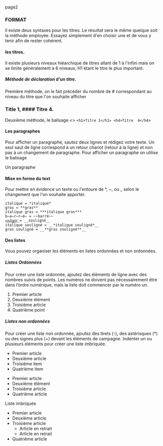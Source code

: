page2

### FORMAT

Il existe deux syntaxes pour les titres. Le résultat sera le même quelque soit la méthode employée. Essayez simplement d'en choisir une et de vous y tenir afin de rester cohérent.

#### les titres.

Il existe plusieurs niveaux hiéarchique de titres allant de 1 à l'infini mais on se limite généralement à 6 niveaux, H1 étant le titre le plus important.

##### Méthode de déclaration d'un titre.

Première méthode, on le fait précéder du nombre de # correspondant au niveau du titre que l'on souhaite afficher

 ### Title 1, #### Titre 4.

Deuxième méthode, le balisage <> ```<h1>Titre 1</h1> <h4>Titre  4</h4>```


#### Les paragraphes

Pour afficher un paragraphe, sautez deux lignes et rédigez votre texte. Un seul saut de ligne correspond à un retour chariot (retour à la ligne) et non pas à un changement de paragraphe.
Pour afficher un paragraphe on utilise le balisage <p>

 <p>Un paragraphe</p>

#### Mise en forme du text

Pour mettre en évidence un texte ou l'entoure de *, ~, ou _ selon le changement que l'on souhaite apporter.


    italique = *italique*
    gras = **gras**
    italique gras = ***italique gras***
    b̶a̶r̶r̶é̶ = ~~barré~~
    s͟o͟u͟l͟i͟g͟n͟é͟ = __souligné__
    italique souligné = __*italique souligné*__
    gras souligné = __**gras souligné**__

#### Des listes

Vous pouvez organiser les éléments en listes ordonnées et non ordonnées.

##### Listes Ordonnées

Pour créer une liste ordonnée, ajoutez des éléments de ligne avec des nombres suivis de points. Les numéros ne doivent pas nécessairement être dans l’ordre numérique, mais la liste doit commencer par le numéro un.

1. Premier article
2. Deuxième élément
3. Troisième article
4. Quatrième point

##### Listes non ordonnées

Pour créer une liste non ordonnée, ajoutez des tirets (-), des astérisques (*) ou des signes plus (+) devant les éléments de campagne. Indenter un ou plusieurs éléments pour créer une liste imbriquée.

- Premier article	
- Deuxième article
- Troisième item
- Quatrième item

* Premier article
* Deuxième élément
* Troisième article
* Quatrième article

Liste imbriquée

- Premier article
- Deuxième article
- Troisième article
    - Article en retrait
    - Article en retrait
- Quatrième article





